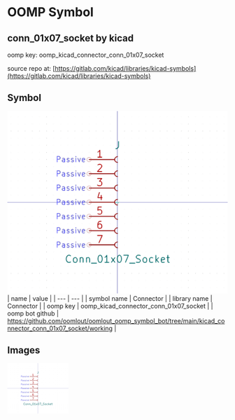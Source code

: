 # OOMP Symbol  
## conn_01x07_socket  by kicad  
  
oomp key: oomp_kicad_connector_conn_01x07_socket  
  
source repo at: [https://gitlab.com/kicad/libraries/kicad-symbols](https://gitlab.com/kicad/libraries/kicad-symbols)  
## Symbol  
  
[![working.png](working_600.png)](working.png)  
| name | value | 
| --- | --- | 
| symbol name | Connector | 
| library name | Connector | 
| oomp key | oomp_kicad_connector_conn_01x07_socket | 
| oomp bot github | https://github.com/oomlout/oomlout_oomp_symbol_bot/tree/main/kicad_connector_conn_01x07_socket/working | 
## Images  
  
[![working.png](working_140.png)](working.png)  
